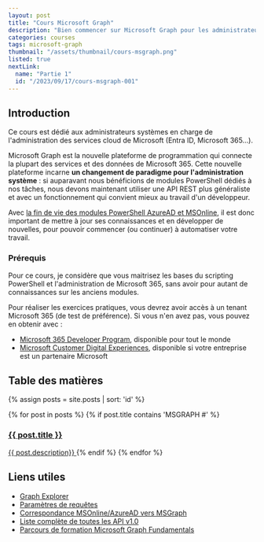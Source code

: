 ```yaml
---
layout: post
title: "Cours Microsoft Graph"
description: "Bien commencer sur Microsoft Graph pour les administrateurs systèmes"
categories: courses
tags: microsoft-graph
thumbnail: "/assets/thumbnail/cours-msgraph.png"
listed: true
nextLink:
  name: "Partie 1"
  id: "/2023/09/17/cours-msgraph-001"
---
```


## Introduction

Ce cours est dédié aux administrateurs systèmes en charge de l'administration des services cloud de Microsoft (Entra ID, Microsoft 365...).

Microsoft Graph est la nouvelle plateforme de programmation qui connecte la plupart des services et des données de Microsoft 365. Cette nouvelle plateforme incarne **un changement de paradigme pour l'administration système** : si auparavant nous bénéficions de modules PowerShell dédiés à nos tâches, nous devons maintenant utiliser une API REST plus généraliste et avec un fonctionnement qui convient mieux au travail d'un développeur.

Avec [la fin de vie des modules PowerShell AzureAD et MSOnline](https://techcommunity.microsoft.com/t5/microsoft-entra-azure-ad-blog/important-azure-ad-graph-retirement-and-powershell-module/ba-p/3848270), il est donc important de mettre à jour ses connaissances et en développer de nouvelles, pour pouvoir commencer (ou continuer) à automatiser votre travail.

### Prérequis

Pour ce cours, je considère que vous maitrisez les bases du scripting PowerShell et l'administration de Microsoft 365, sans avoir pour autant de connaissances sur les anciens modules.

Pour réaliser les exercices pratiques, vous devrez avoir accès à un tenant Microsoft 365 (de test de préférence). Si vous n'en avez pas, vous pouvez en obtenir avec :

- [Microsoft 365 Developer Program](https://developer.microsoft.com/en-us/microsoft-365/dev-program), disponible pour tout le monde
- [Microsoft Customer Digital Experiences](https://cdx.transform.microsoft.com/), disponible si votre entreprise est un partenaire Microsoft

## Table des matières

{% assign posts = site.posts | sort: 'id' %}
<div class="summary">
  {% for post in posts %}
    {% if post.title contains 'MSGRAPH #' %}
      <a href="{{ post.id }}">
          <h3>{{ post.title }}</h3>
          <span>{{ post.description}}</span>
      </a>
    {% endif %}
  {% endfor %}
</div>

## Liens utiles

- [Graph Explorer](https://developer.microsoft.com/en-us/graph/graph-explorer)
- [Paramètres de requêtes](https://learn.microsoft.com/fr-fr/graph/query-parameters?tabs=http)
- [Correspondance MSOnline/AzureAD vers MSGraph](https://learn.microsoft.com/en-us/powershell/microsoftgraph/azuread-msoline-cmdlet-map?view=graph-powershell-1.0)
- [Liste complète de toutes les API v1.0](https://learn.microsoft.com/fr-fr/graph/api/overview?view=graph-rest-1.0)
- [Parcours de formation Microsoft Graph Fundamentals](https://learn.microsoft.com/en-us/training/paths/m365-msgraph-fundamentals/)
